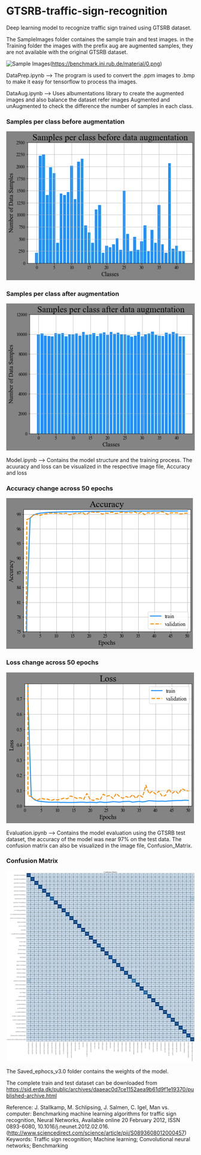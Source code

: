 # GTSRB-traffic-sign-recognition
Deep learning model to recognize traffic sign trained using GTSRB dataset.

The SampleImages folder containes the sample train and test images. in the Training folder the images with the prefix aug are augmented samples, they are not available with the
original GTSRB dataset.

![Sample Images](https://benchmark.ini.rub.de/material/2.png)(https://benchmark.ini.rub.de/material/0.png)

DataPrep.ipynb --> The program is used to convert the .ppm images to .bmp to make it easy for tensorflow to process tha images.

DataAug.ipynb --> Uses albumentations library to create the augmented images and also balance the dataset refer images Augmented and unAugmented to check the difference the
number of samples in each class.

### Samples per class before augmentation
![Samples per class before augmentation](/UnAugmented.png)

### Samples per class after augmentation
![Samples per class after augmentation](/Augmented.png)

Model.ipynb --> Contains the model structure and the training process. The acuuracy and loss can be visualized in the respective image file, Accuracy and loss
### Accuracy change across 50 epochs
![Accuracy](/Accuracy.png)
### Loss change across 50 epochs
![Loss](/loss.png)

Evaluation.ipynb --> Contains the model evaluation using the GTSRB test dataset, the accuracy of the model was near 97% on the test data. The confusion matrix can also be
visualized in the image file, Confusion_Matrix.
### Confusion Matrix
![Confusion Matrix](/Confusion_Matrix.png)

The Saved_ephocs_v3.0 folder contains the weights of the model.

The complete train and test dataset can be downloaded from https://sid.erda.dk/public/archives/daaeac0d7ce1152aea9b61d9f1e19370/published-archive.html

Reference:
J. Stallkamp, M. Schlipsing, J. Salmen, C. Igel, Man vs. computer: Benchmarking machine learning algorithms for traffic sign recognition, Neural Networks, Available online 20 February 2012, ISSN 0893-6080, 10.1016/j.neunet.2012.02.016. (http://www.sciencedirect.com/science/article/pii/S0893608012000457) Keywords: Traffic sign recognition; Machine learning; Convolutional neural networks; Benchmarking
